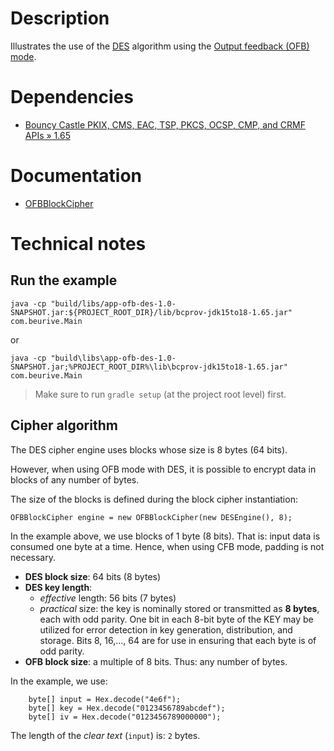 # Description

Illustrates the use of the [DES](https://en.wikipedia.org/wiki/Data_Encryption_Standard) algorithm using
the [Output feedback (OFB) mode](https://en.wikipedia.org/wiki/Block_cipher_mode_of_operation#Output_feedback_(OFB)).

# Dependencies

* [Bouncy Castle PKIX, CMS, EAC, TSP, PKCS, OCSP, CMP, and CRMF APIs » 1.65](https://mvnrepository.com/artifact/org.bouncycastle/bcpkix-jdk15to18/1.65)

# Documentation

* [OFBBlockCipher](https://people.eecs.berkeley.edu/~jonah/bc/org/bouncycastle/crypto/modes/OFBBlockCipher.html)

# Technical notes

## Run the example

    java -cp "build/libs/app-ofb-des-1.0-SNAPSHOT.jar:${PROJECT_ROOT_DIR}/lib/bcprov-jdk15to18-1.65.jar" com.beurive.Main

or

    java -cp "build\libs\app-ofb-des-1.0-SNAPSHOT.jar;%PROJECT_ROOT_DIR%\lib\bcprov-jdk15to18-1.65.jar" com.beurive.Main

> Make sure to run `gradle setup` (at the project root level) first.

## Cipher algorithm

The DES cipher engine uses blocks whose size is 8 bytes (64 bits).

However, when using OFB mode with DES, it is possible to encrypt data in blocks of any number of bytes.

The size of the blocks is defined during the block cipher instantiation: 

    OFBBlockCipher engine = new OFBBlockCipher(new DESEngine(), 8);

In the example above, we use blocks of 1 byte (8 bits).
That is: input data is consumed one byte at a time.
Hence, when using CFB mode, padding is not necessary.

* **DES block size**: 64 bits (8 bytes)
* **DES key length**:
  * _effective_ length: 56 bits (7 bytes)
  * _practical_ size: the key is nominally stored or transmitted as **8 bytes**, each with odd parity.
    One bit in each 8-bit byte of the KEY may be utilized for error detection in key generation,
    distribution, and storage. Bits 8, 16,..., 64 are for use in ensuring that each byte is of odd
    parity.
* **OFB block size**: a multiple of 8 bits. Thus: any number of bytes.

In the example, we use:

        byte[] input = Hex.decode("4e6f");
        byte[] key = Hex.decode("0123456789abcdef");
        byte[] iv = Hex.decode("0123456789000000");

The length of the _clear text_ (`input`) is: `2` bytes.
